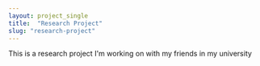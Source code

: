 ```yaml
---
layout: project_single
title:  "Research Project"
slug: "research-project"
---
```

This is a research project I'm working on with my friends in my university